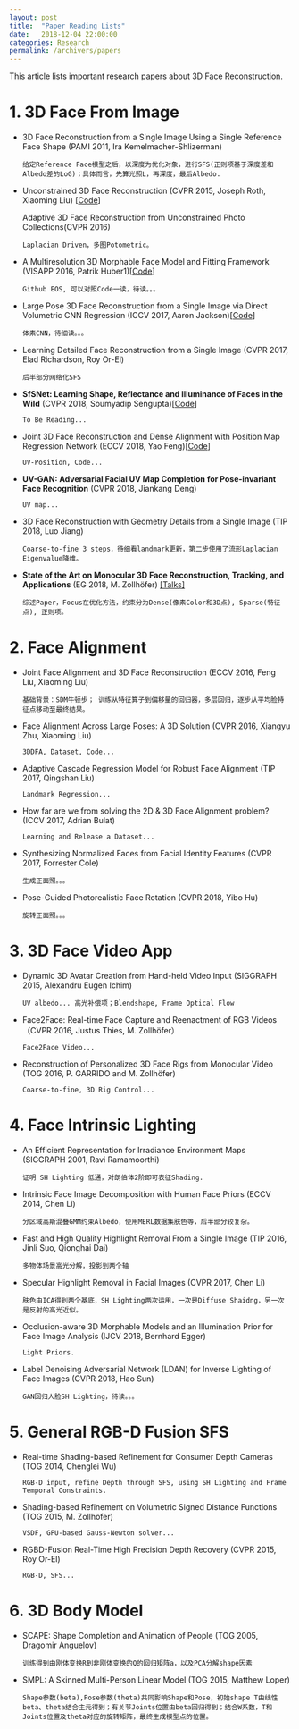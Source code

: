 ```yaml
---
layout: post
title:  "Paper Reading Lists"
date:   2018-12-04 22:00:00
categories: Research
permalink: /archivers/papers
---
```

This article lists important research papers about 3D Face Reconstruction.
<!-- # Paper Reading -->
# 1. 3D Face From Image
- 3D Face Reconstruction from a Single Image Using a Single Reference Face Shape 
  (PAMI 2011, Ira Kemelmacher-Shlizerman)

  `给定Reference Face模型之后，以深度为优化对象，进行SFS(正则项基于深度差和Albedo差的LoG)；具体而言，先算光照L，再深度，最后Albedo.`

- Unconstrained 3D Face Reconstruction (CVPR 2015, Joseph Roth, Xiaoming Liu)
  [[Code](http://cvlab.cse.msu.edu/project-face-recon.html)]
  
  Adaptive 3D Face Reconstruction from Unconstrained Photo Collections(CVPR 2016)

  `Laplacian Driven，多图Potometric。`

- A Multiresolution 3D Morphable Face Model and Fitting Framework (VISAPP 2016, Patrik Huber1)[[Code](https://github.com/patrikhuber/eos)]

  `Github EOS, 可以对照Code一读，待读。。。`

- Large Pose 3D Face Reconstruction from a Single Image via Direct Volumetric
CNN Regression (ICCV 2017, Aaron Jackson)[[Code](https://github.com/AaronJackson/vrn)]

  `体素CNN，待细读。。。`

- Learning Detailed Face Reconstruction from a Single Image (CVPR 2017, Elad Richardson, Roy Or-El)
  
  `后半部分网络化SFS`

- **SfSNet: Learning Shape, Reflectance and Illuminance of Faces in the Wild** (CVPR 2018, Soumyadip Sengupta)[[Code](https://senguptaumd.github.io/SfSNet/)]
  
  `To Be Reading...`

- Joint 3D Face Reconstruction and Dense Alignment with Position Map Regression Network (ECCV 2018, Yao Feng)[[Code](https://github.com/YadiraF/PRNet)]
  
  `UV-Position, Code...`
- **UV-GAN: Adversarial Facial UV Map Completion for Pose-invariant Face
Recognition** (CVPR 2018, Jiankang Deng)

  `UV map...`

- 3D Face Reconstruction with Geometry Details from a Single Image (TIP 2018, Luo Jiang)

  `Coarse-to-fine 3 steps，待细看landmark更新，第二步使用了流形Laplacian Eigenvalue降维。`

- **State of the Art on Monocular 3D Face Reconstruction, Tracking, and Applications** (EG 2018, M. Zollhöfer) [[Talks]](http://web.stanford.edu/~zollhoef/papers/EG18_FaceSTAR/page.html)

  `综述Paper，Focus在优化方法，约束分为Dense(像素Color和3D点), Sparse(特征点), 正则项。`

# 2. Face Alignment
- Joint Face Alignment and 3D Face Reconstruction (ECCV 2016, Feng Liu, Xiaoming Liu)
  
    `基础背景：SDM牛顿步； 训练从特征算子到偏移量的回归器，多层回归，逐步从平均脸特征点移动至最终结果。`

- Face Alignment Across Large Poses: A 3D Solution (CVPR 2016, Xiangyu Zhu, Xiaoming Liu)
  
  `3DDFA, Dataset, Code...`

- Adaptive Cascade Regression Model for Robust Face Alignment (TIP 2017, Qingshan Liu)
  
  `Landmark Regression...`
- How far are we from solving the 2D & 3D Face Alignment problem? (ICCV 2017, Adrian Bulat)
  
  `Learning and Release a Dataset...`
- Synthesizing Normalized Faces from Facial Identity Features (CVPR 2017, Forrester Cole)

  `生成正面照。。。`

- Pose-Guided Photorealistic Face Rotation (CVPR 2018, Yibo Hu)
  
  `旋转正面照。。。`

# 3. 3D Face Video App
- Dynamic 3D Avatar Creation from Hand-held Video Input (SIGGRAPH 2015, Alexandru Eugen Ichim)
  
  `UV albedo... 高光补偿项；Blendshape, Frame Optical Flow`

- Face2Face: Real-time Face Capture and Reenactment of RGB Videos （CVPR 2016, Justus Thies, M. Zollhöfer）
  
    `Face2Face Video...`
- Reconstruction of Personalized 3D Face Rigs from Monocular Video (TOG 2016, P. GARRIDO and M. Zollhöfer)

  `Coarse-to-fine, 3D Rig Control...`

# 4. Face Intrinsic Lighting
- An Efficient Representation for Irradiance Environment Maps (SIGGRAPH 2001, Ravi Ramamoorthi)

  `证明 SH Lighting 低通，对朗伯体2阶即可表征Shading.`
- Intrinsic Face Image Decomposition with Human Face Priors (ECCV 2014, Chen Li)

  `分区域高斯混叠GMM约束Albedo，使用MERL数据集肤色等，后半部分较复杂。`

- Fast and High Quality Highlight Removal From a Single Image (TIP 2016, Jinli Suo, Qionghai Dai)
  
  `多物体场景高光分解，投影到两个轴`

- Specular Highlight Removal in Facial Images (CVPR 2017, Chen Li)
  
  `肤色由ICA得到两个基底，SH Lighting两次运用，一次是Diffuse Shaidng，另一次是反射的高光近似。`
- Occlusion-aware 3D Morphable Models and an Illumination Prior for Face Image Analysis (IJCV 2018, Bernhard Egger)
  
  `Light Priors.`
- Label Denoising Adversarial Network (LDAN) for Inverse Lighting of Face Images (CVPR 2018, Hao Sun)

  `GAN回归人脸SH Lighting，待读。。。`



# 5. General RGB-D Fusion SFS
- Real-time Shading-based Refinement for Consumer Depth Cameras (TOG 2014, Chenglei Wu)
  
  `RGB-D input, refine Depth through SFS, using SH Lighting and Frame Temporal Constraints.`

- Shading-based Refinement on Volumetric Signed Distance Functions (TOG 2015, M. Zollhöfer)
  
  `VSDF, GPU-based Gauss-Newton solver...`

- RGBD-Fusion Real-Time High Precision Depth Recovery (CVPR 2015, Roy Or-El)
    
  `RGB-D, SFS...`

# 6. 3D Body Model
- SCAPE: Shape Completion and Animation of People (TOG 2005, Dragomir Anguelov)

  `训练得到由刚体变换R到非刚体变换的Q的回归矩阵a，以及PCA分解shape因素`
- SMPL: A Skinned Multi-Person Linear Model (TOG 2015, Matthew Loper)

  `Shape参数(beta),Pose参数(theta)共同影响Shape和Pose，初始shape T由线性beta、theta结合主元得到；有关节Joints位置由beta回归得到；结合W系数，T和Joints位置及theta对应的旋转矩阵，最终生成模型点的位置。`
